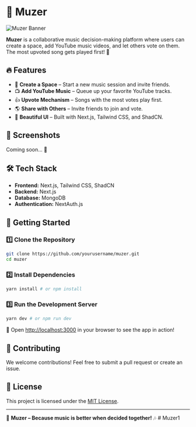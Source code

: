 # 🎵 Muzer

![Muzer Banner](https://via.placeholder.com/1000x300?text=Muzer+-+Decide+Your+Music)

**Muzer** is a collaborative music decision-making platform where users can create a space, add YouTube music videos, and let others vote on them. The most upvoted song gets played first! 🚀

## 🔥 Features

- 🎼 **Create a Space** – Start a new music session and invite friends.
- 📺 **Add YouTube Music** – Queue up your favorite YouTube tracks.
- 👍 **Upvote Mechanism** – Songs with the most votes play first.
- 🌎 **Share with Others** – Invite friends to join and vote.
- 🎨 **Beautiful UI** – Built with Next.js, Tailwind CSS, and ShadCN.

## 📸 Screenshots

Coming soon... 🚀

## 🛠️ Tech Stack

- **Frontend:** Next.js, Tailwind CSS, ShadCN
- **Backend:** Next.js
- **Database:** MongoDB
- **Authentication:** NextAuth.js

## 🚀 Getting Started

### 1️⃣ Clone the Repository
```bash
git clone https://github.com/yourusername/muzer.git
cd muzer
```

### 2️⃣ Install Dependencies
```bash
yarn install # or npm install
```

### 3️⃣ Run the Development Server
```bash
yarn dev # or npm run dev
```

🔗 Open [http://localhost:3000](http://localhost:3000) in your browser to see the app in action!

## 🙌 Contributing

We welcome contributions! Feel free to submit a pull request or create an issue.

## 📝 License

This project is licensed under the [MIT License](LICENSE).

---

🚀 **Muzer – Because music is better when decided together!** 🎶
#   M u z e r 1  
 